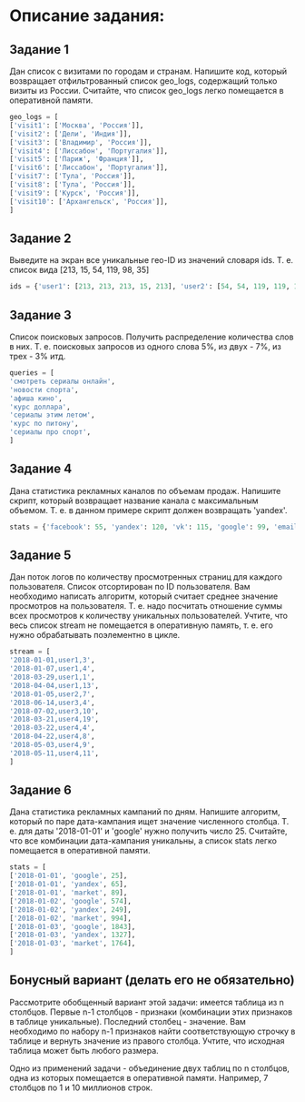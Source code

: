 # Описание задания:

## Задание 1

Дан список с визитами по городам и странам. Напишите код, который возвращает отфильтрованный список geo_logs, содержащий только визиты из России. Считайте, что список geo_logs легко помещается в оперативной памяти.

```python
geo_logs = [
['visit1': ['Москва', 'Россия']],
['visit2': ['Дели', 'Индия']],
['visit3': ['Владимир', 'Россия']],
['visit4': ['Лиссабон', 'Португалия']],
['visit5': ['Париж', 'Франция']],
['visit6': ['Лиссабон', 'Португалия']],
['visit7': ['Тула', 'Россия']],
['visit8': ['Тула', 'Россия']],
['visit9': ['Курск', 'Россия']],
['visit10': ['Архангельск', 'Россия']],
]
```

## Задание 2

Выведите на экран все уникальные гео-ID из значений словаря ids. Т. е. список вида [213, 15, 54, 119, 98, 35]

```python
ids = {'user1': [213, 213, 213, 15, 213], 'user2': [54, 54, 119, 119, 119], 'user3': [213, 98, 98, 35]}
```

## Задание 3

Список поисковых запросов. Получить распределение количества слов в них. Т. е. поисковых запросов из одного слова 5%, из двух - 7%, из трех - 3% итд.

```python
queries = [
'смотреть сериалы онлайн',
'новости спорта',
'афиша кино',
'курс доллара',
'сериалы этим летом',
'курс по питону',
'сериалы про спорт',
]
```

## Задание 4

Дана статистика рекламных каналов по объемам продаж. Напишите скрипт, который возвращает название канала с максимальным объемом.
Т. е. в данном примере скрипт должен возвращать 'yandex'.

```python
stats = {'facebook': 55, 'yandex': 120, 'vk': 115, 'google': 99, 'email': 42, 'ok': 98}
```

## Задание 5

Дан поток логов по количеству просмотренных страниц для каждого пользователя. Список отсортирован по ID пользователя. Вам необходимо написать алгоритм, который считает среднее значение просмотров на пользователя. Т. е. надо посчитать отношение суммы всех просмотров к количеству уникальных пользователей. Учтите, что весь список stream не помещается в оперативную память, т. е. его нужно обрабатывать поэлементно в цикле.

```python
stream = [
'2018-01-01,user1,3',
'2018-01-07,user1,4',
'2018-03-29,user1,1',
'2018-04-04,user1,13',
'2018-01-05,user2,7',
'2018-06-14,user3,4',
'2018-07-02,user3,10',
'2018-03-21,user4,19',
'2018-03-22,user4,4',
'2018-04-22,user4,8',
'2018-05-03,user4,9',
'2018-05-11,user4,11',
]
```

## Задание 6

Дана статистика рекламных кампаний по дням. Напишите алгоритм, который по паре дата-кампания ищет значение численного столбца. Т. е. для даты '2018-01-01' и 'google' нужно получить число 25. Считайте, что все комбинации дата-кампания уникальны, а список stats легко помещается в оперативной памяти.

```python
stats = [
['2018-01-01', 'google', 25],
['2018-01-01', 'yandex', 65],
['2018-01-01', 'market', 89],
['2018-01-02', 'google', 574],
['2018-01-02', 'yandex', 249],
['2018-01-02', 'market', 994],
['2018-01-03', 'google', 1843],
['2018-01-03', 'yandex', 1327],
['2018-01-03', 'market', 1764],
]
```

## Бонусный вариант (делать его не обязательно)

Рассмотрите обобщенный вариант этой задачи: имеется таблица из n столбцов. Первые n-1 столбцов - признаки (комбинации этих признаков в таблице уникальные). Последний столбец - значение. Вам необходимо по набору n-1 признаков найти соответствующую строчку в таблице и вернуть значение из правого столбца. Учтите, что исходная таблица может быть любого размера.

Одно из применений задачи - объединение двух таблиц по n столбцов, одна из которых помещается в оперативной памяти. Например, 7 столбцов по 1 и 10 миллионов строк.
